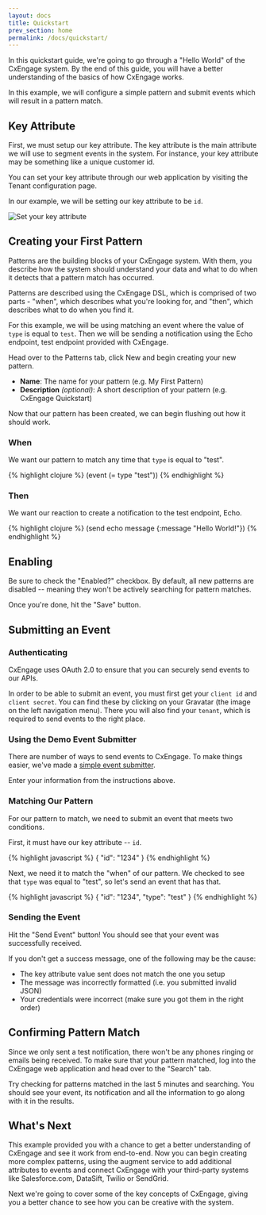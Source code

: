 ```yaml
---
layout: docs
title: Quickstart
prev_section: home
permalink: /docs/quickstart/
---
```


In this quickstart guide, we're going to go through a "Hello World" of the
CxEngage system. By the end of this guide, you will have a better understanding
of the basics of how CxEngage works.

In this example, we will configure a simple pattern and submit events which will
result in a pattern match.

## Key Attribute

First, we must setup our key attribute. The key attribute is the main attribute
we will use to segment events in the system. For instance, your key attribute
may be something like a unique customer id.

You can set your key attribute through our web application by visiting the Tenant
configuration page.

In our example, we will be setting our key attribute to be `id`.

![Set your key attribute](http://docs.cxengage.com/img/quickstart/KeyAttribute.png "Set your key attribute")

## Creating your First Pattern

Patterns are the building blocks of your CxEngage system. With them, you
describe how the system should understand your data and what to do when it
detects that a pattern match has occurred.

Patterns are described using the CxEngage DSL, which is comprised of two parts -
"when", which describes what you're looking for, and "then", which describes
what to do when you find it.

For this example, we will be using matching an event where the value of `type`
is equal to `test`. Then we will be sending a notification using the Echo
endpoint, test endpoint provided with CxEngage.

Head over to the Patterns tab, click New and begin creating your new pattern.

* __Name__: The name for your pattern (e.g. My First Pattern)
* __Description__ *(optional)*: A short description of your pattern (e.g. CxEngage
Quickstart)

Now that our pattern has been created, we can begin flushing out how it should
work.

### When

We want our pattern to match any time that `type` is equal to "test".

{% highlight clojure %}
(event (= type "test"))
{% endhighlight %}

### Then

We want our reaction to create a notification to the test endpoint, Echo.

{% highlight clojure %}
(send echo message {:message "Hello World!"})
{% endhighlight %}

## Enabling

Be sure to check the "Enabled?" checkbox. By default, all new patterns are
disabled -- meaning they won't be actively searching for pattern matches.

Once you're done, hit the "Save" button.

## Submitting an Event

### Authenticating

CxEngage uses OAuth 2.0 to ensure that you can securely send events to our APIs.

In order to be able to submit an event, you must first get your `client id` and
`client secret`. You can find these by clicking on your Gravatar (the image on
the left navigation menu). There you will also find your `tenant`, which is
required to send events to the right place.

### Using the Demo Event Submitter

There are number of ways to send events to CxEngage. To make things easier,
we've made a [simple event submitter](https://demo.cxengage.net).

Enter your information from the instructions above.

### Matching Our Pattern

For our pattern to match, we need to submit an event that meets two conditions.

First, it must have our key attribute -- `id`.

{% highlight javascript %}
{
  "id": "1234"
}
{% endhighlight %}

Next, we need it to match the "when" of our pattern. We checked to see that
`type` was equal to "test", so let's send an event that has that.

{% highlight javascript %}
{
  "id": "1234",
  "type": "test"
}
{% endhighlight %}

### Sending the Event

Hit the "Send Event" button! You should see that your event was successfully
received.

If you don't get a success message, one of the following may be the cause:

* The key attribute value sent does not match the one you setup
* The message was incorrectly formatted (i.e. you submitted invalid JSON)
* Your credentials were incorrect (make sure you got them in the right order)

## Confirming Pattern Match

Since we only sent a test notification, there won't be any phones ringing or
emails being received. To make sure that your pattern matched, log into the CxEngage web application and head over to the "Search" tab.

Try checking for patterns matched in the last 5 minutes and searching. You
should see your event, its notification and all the information to go along with
it in the results.

## What's Next

This example provided you with a chance to get a better understanding of
CxEngage and see it work from end-to-end. Now you can begin creating more complex patterns, using the augment service to add additional attributes to events and connect CxEngage with your third-party systems like Salesforce.com, DataSift, Twilio or SendGrid.

Next we're going to cover some of the key concepts of CxEngage, giving you a
better chance to see how you can be creative with the system.
